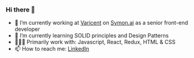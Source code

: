 ### Hi there 👋

<!--- [![hmrtj's GitHub stats](https://github-readme-stats.vercel.app/api?username=hmrtk)](https://github.com/anuraghazra/github-readme-stats) -->

- 🔭 I’m currently working at [Varicent](https://www.varicent.com) on [Symon.ai](https://www.symon.ai/) as a senior front-end developer
- 🌱 I’m currently learning SOLID principles and Design Patterns
- 👨🏻‍💻 Primarily work with: Javascript, React, Redux, HTML & CSS
- 📫 How to reach me: [LinkedIn](https://www.linkedin.com/in/htavakoli/)

<!-- ### Language -->

<!-- [![Top Langs](https://github-readme-stats.vercel.app/api/top-langs/?username=plh2&layout=compact)](https://github.com/anuraghazra/github-readme-stats) -->
